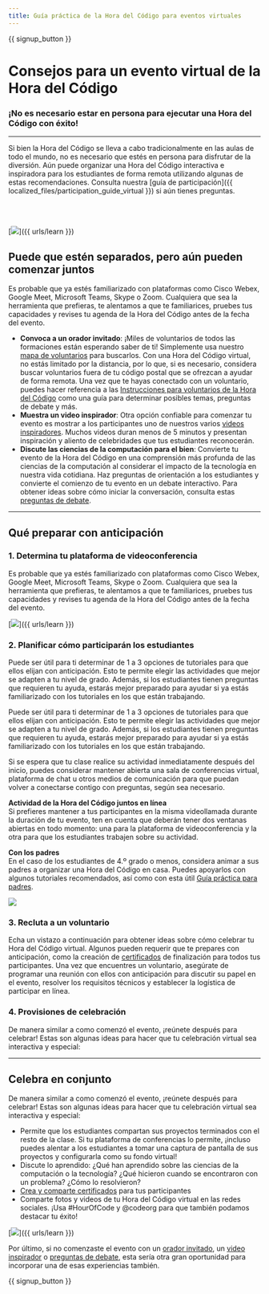 ```yaml
---
title: Guía práctica de la Hora del Código para eventos virtuales
---
```


{{ signup_button }}

# Consejos para un evento virtual de la Hora del Código

### ¡No es necesario estar en persona para ejecutar una Hora del Código con éxito!

***

Si bien la Hora del Código se lleva a cabo tradicionalmente en las aulas de todo el mundo, no es necesario que estés en persona para disfrutar de la diversión. Aún puede organizar una Hora del Código interactiva e inspiradora para los estudiantes de forma remota utilizando algunas de estas recomendaciones.  Consulta nuestra [guía de participación]({{ localized_files/participation_guide_virtual }}) si aún tienes preguntas.

<br><br>

[<img src="/images/fit-600/Marketing/pexels-andrea-piacquadio-3762940.jpg" />]({{ urls/learn }})

## Puede que estén separados, pero aún pueden comenzar juntos
Es probable que ya estés familiarizado con plataformas como Cisco Webex, Google Meet, Microsoft Teams, Skype o Zoom. Cualquiera que sea la herramienta que prefieras, te alentamos a que te familiarices, pruebes tus capacidades y revises tu agenda de la Hora del Código antes de la fecha del evento. 

<ul>
<li><b>Convoca a un orador invitado</b>: ¡Miles de voluntarios de todos las formaciones están esperando saber de ti! Simplemente usa nuestro <a href="https://code.org/volunteer/local">mapa de voluntarios</a> para buscarlos. Con una Hora del Código virtual, no estás limitado por la distancia, por lo que, si es necesario, considera buscar voluntarios fuera de tu código postal que se ofrezcan a ayudar de forma remota. Una vez que te hayas conectado con un voluntario, puedes hacer referencia a las <a href="http://hourofcode.com/us/how-to/volunteers">Instrucciones para voluntarios de la Hora del Código</a> como una guía para determinar posibles temas, preguntas de debate y más.</li> 
<li><b>Muestra un video inspirador</b>: Otra opción confiable para comenzar tu evento es mostrar a los participantes uno de nuestros varios <a href="http://hourofcode.com/us/promote/resources#videos">videos inspiradores</a>. Muchos videos duran menos de 5 minutos y presentan inspiración y aliento de celebridades que tus estudiantes reconocerán.</li> 
<li><b>Discute las ciencias de la computación para el bien</b>: Convierte tu evento de la Hora del Código en una comprensión más profunda de las ciencias de la computación al considerar el impacto de la tecnología en nuestra vida cotidiana. Haz preguntas de orientación a los estudiantes y convierte el comienzo de tu evento en un debate interactivo. Para obtener ideas sobre cómo iniciar la conversación, consulta estas <a href="https://code.org/csforgood#prompts">preguntas de debate</a>.</li>
</ul>

---

## Qué preparar con anticipación

### 1. Determina tu plataforma de videoconferencia
Es probable que ya estés familiarizado con plataformas como Cisco Webex, Google Meet, Microsoft Teams, Skype o Zoom. Cualquiera que sea la herramienta que prefieras, te alentamos a que te familiarices, pruebes tus capacidades y revises tu agenda de la Hora del Código antes de la fecha del evento.

[<img src="/images/fit-600/Marketing/photo-of-boy-video-calling-with-a-woman-4145197.jpg" />]({{ urls/learn }})

### 2. Planificar cómo participarán los estudiantes
Puede ser útil para ti determinar de 1 a 3 opciones de tutoriales para que ellos elijan con anticipación. Esto te permite elegir las actividades que mejor se adapten a tu nivel de grado. Además, si los estudiantes tienen preguntas que requieren tu ayuda, estarás mejor preparado para ayudar si ya estás familiarizado con los tutoriales en los que están trabajando.

Puede ser útil para ti determinar de 1 a 3 opciones de tutoriales para que ellos elijan con anticipación. Esto te permite elegir las actividades que mejor se adapten a tu nivel de grado. Además, si los estudiantes tienen preguntas que requieren tu ayuda, estarás mejor preparado para ayudar si ya estás familiarizado con los tutoriales en los que están trabajando.

Si se espera que tu clase realice su actividad inmediatamente después del inicio, puedes considerar mantener abierta una sala de conferencias virtual, plataforma de chat u otros medios de comunicación para que puedan volver a conectarse contigo con preguntas, según sea necesario.

**Actividad de la Hora del Código juntos en línea** <br> Si prefieres mantener a tus participantes en la misma videollamada durante la duración de tu evento, ten en cuenta que deberán tener dos ventanas abiertas en todo momento: una para la plataforma de videoconferencia y la otra para que los estudiantes trabajen sobre su actividad.

**Con los padres** <br> En el caso de los estudiantes de 4.º grado o menos, considera animar a sus padres a organizar una Hora del Código en casa. Puedes apoyarlos con algunos tutoriales recomendados, así como con esta útil <a href="https://hourofcode.com/us/how-to/parents">Guía práctica para padres</a>.

[<img src="/images/fit-600/Marketing//happy-father-and-child-browsing-laptop-in-bedroom-4545778.jpg" />](https://hourofcode.com/us/how-to/parents)

### 3. Recluta a un voluntario
Echa un vistazo a continuación para obtener ideas sobre cómo celebrar tu Hora del Código virtual. Algunos pueden requerir que te prepares con anticipación, como la creación de <a href="https://code.org/certificates">certificados</a> de finalización para todos tus participantes. Una vez que encuentres un voluntario, asegúrate de programar una reunión con ellos con anticipación para discutir su papel en el evento, resolver los requisitos técnicos y establecer la logística de participar en línea.

### 4. Provisiones de celebración
De manera similar a como comenzó el evento, ¡reúnete después para celebrar! Estas son algunas ideas para hacer que tu celebración virtual sea interactiva y especial:

---

## Celebra en conjunto

De manera similar a como comenzó el evento, ¡reúnete después para celebrar! Estas son algunas ideas para hacer que tu celebración virtual sea interactiva y especial:

- Permite que los estudiantes compartan sus proyectos terminados con el resto de la clase. Si tu plataforma de conferencias lo permite, ¡incluso puedes alentar a los estudiantes a tomar una captura de pantalla de sus proyectos y configurarla como su fondo virtual!
- Discute lo aprendido: ¿Qué han aprendido sobre las ciencias de la computación o la tecnología? ¿Qué hicieron cuando se encontraron con un problema? ¿Cómo lo resolvieron?
- <a href="https://code.org/certificates">Crea y comparte certificados</a> para tus participantes
- Comparte fotos y videos de tu Hora del Código virtual en las redes sociales. ¡Usa #HourOfCode y @codeorg para que también podamos destacar tu éxito!

[<img src="/images/fit-600/Marketing/g8TUlHzF.jpeg" />]({{ urls/learn }})

Por último, si no comenzaste el evento con un <a href="https://code.org/volunteer/local">orador invitado</a>, un <a href="https://hourofcode.com/us/promote/resources#">video inspirador</a> o <a href="https://code.org/csforgood#prompts">preguntas de debate</a>, esta sería otra gran oportunidad para incorporar una de esas experiencias también.

{{ signup_button }}
